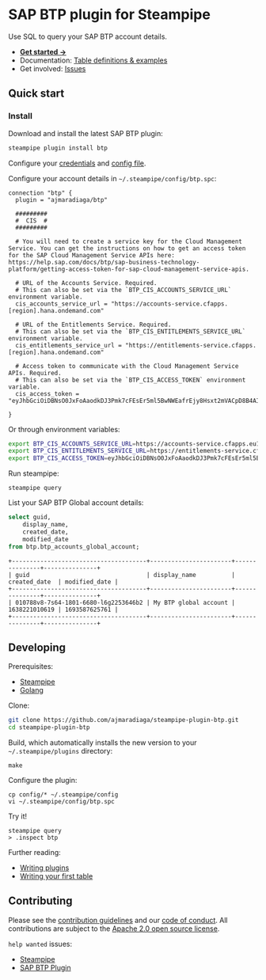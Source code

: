 # SAP BTP plugin for Steampipe

Use SQL to query your SAP BTP account details.

- **[Get started →](https://hub.steampipe.io/plugins/ajmaradiaga/btp)**
- Documentation: [Table definitions & examples](https://hub.steampipe.io/plugins/ajmaradiaga/btp/tables)
- Get involved: [Issues](https://github.com/ajmaradiaga/steampipe-plugin-btp/issues)

## Quick start

### Install

Download and install the latest SAP BTP plugin:

```bash
steampipe plugin install btp
```

Configure your [credentials](https://hub.steampipe.io/plugins/ajmaradiaga/btp#credentials) and [config file](https://hub.steampipe.io/plugins/ajmaradiaga/btp#configuration).

Configure your account details in `~/.steampipe/config/btp.spc`:

```hcl
connection "btp" {
  plugin = "ajmaradiaga/btp"

  #########
  #  CIS  #
  #########

  # You will need to create a service key for the Cloud Management Service. You can get the instructions on how to get an access token for the SAP Cloud Management Service APIs here: https://help.sap.com/docs/btp/sap-business-technology-platform/getting-access-token-for-sap-cloud-management-service-apis.

  # URL of the Accounts Service. Required.
  # This can also be set via the `BTP_CIS_ACCOUNTS_SERVICE_URL` environment variable.
  cis_accounts_service_url = "https://accounts-service.cfapps.[region].hana.ondemand.com"
  
  # URL of the Entitlements Service. Required.
  # This can also be set via the `BTP_CIS_ENTITLEMENTS_SERVICE_URL` environment variable.
  cis_entitlements_service_url = "https://entitlements-service.cfapps.[region].hana.ondemand.com"

  # Access token to communicate with the Cloud Management Service APIs. Required.
  # This can also be set via the `BTP_CIS_ACCESS_TOKEN` environment variable.
  cis_access_token = "eyJhbGciOiDBNsO0JxFoAaodkDJ3Pmk7cFEsEr5ml5BwNWEafrEjy8Hsxt2mVACpD8B4AIPpRuMoGE71qXGoPcW0vCugceTwN4C3xM8qYmH7D"
 
}
```

Or through environment variables:

```sh
export BTP_CIS_ACCOUNTS_SERVICE_URL=https://accounts-service.cfapps.eu10.hana.ondemand.com
export BTP_CIS_ENTITLEMENTS_SERVICE_URL=https://entitlements-service.cfapps.eu10.hana.ondemand.com
export BTP_CIS_ACCESS_TOKEN=eyJhbGciOiDBNsO0JxFoAaodkDJ3Pmk7cFEsEr5ml5BwNWEafrEjy8Hsxt2mVACpD8B4AIPpRuMoGE71qXGoPcW0vCugceTwN4C3xM8qYmH7DLQ
```

Run steampipe:

```shell
steampipe query
```

List your SAP BTP Global account details:

```sql
select guid,
	display_name,
	created_date,
	modified_date
from btp.btp_accounts_global_account;
```

```
+--------------------------------------+-----------------------+---------------+---------------+
| guid                                 | display_name          | created_date  | modified_date |
+--------------------------------------+-----------------------+---------------+---------------+
| 010788v8-7s64-1801-6680-l6g2253646b2 | My BTP global account | 1638221010619 | 1693587625761 |
+--------------------------------------+-----------------------+---------------+---------------+
```

## Developing

Prerequisites:

- [Steampipe](https://steampipe.io/downloads)
- [Golang](https://golang.org/doc/install)

Clone:

```sh
git clone https://github.com/ajmaradiaga/steampipe-plugin-btp.git
cd steampipe-plugin-btp
```

Build, which automatically installs the new version to your `~/.steampipe/plugins` directory:

```
make
```

Configure the plugin:

```
cp config/* ~/.steampipe/config
vi ~/.steampipe/config/btp.spc
```

Try it!

```
steampipe query
> .inspect btp
```

Further reading:

- [Writing plugins](https://steampipe.io/docs/develop/writing-plugins)
- [Writing your first table](https://steampipe.io/docs/develop/writing-your-first-table)

## Contributing

Please see the [contribution guidelines](https://github.com/ajmaradiaga/steampipe-plugin-btp/blob/main/CONTRIBUTING.md) and our [code of conduct](https://github.com/ajmaradiaga/steampipe-plugin-btp/blob/main/CODE_OF_CONDUCT.md). All contributions are subject to the [Apache 2.0 open source license](https://github.com/ajmaradiaga/steampipe-plugin-btp/blob/main/LICENSE).

`help wanted` issues:

- [Steampipe](https://github.com/turbot/steampipe/labels/help%20wanted)
- [SAP BTP Plugin](https://github.com/ajmaradiaga/steampipe-plugin-btp/labels/help%20wanted)
